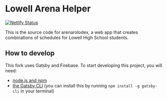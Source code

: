 # Lowell Arena Helper
[![Netlify Status](https://api.netlify.com/api/v1/badges/a951bb55-d68b-4edb-85d5-632c12391f46/deploy-status)](https://app.netlify.com/sites/arenarolodex/deploys)

This is the source code for arenarolodex, a web app that creates combinations of
schedules for Lowell High School students.

## How to develop
This fork uses Gatsby and Firebase.
To start developing this project, you will need:
- [node.js and npm](https://nodejs.org/)
- [the Gatsby CLI](https://www.gatsbyjs.org/) (you can install this by running
  `npm install -g gatsby-cli` in your terminal)
